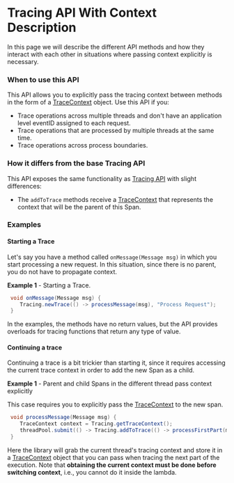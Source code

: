 # Tracing API With Context Description

In this page we will describe the different API methods and how they interact with each other in situations where passing context explicitly is necessary.


### When to use this API

This API allows you to explicitly pass the tracing context between methods in the form of a [TraceContext](TRACECTX.md) object. Use this API if you:
* Trace operations across multiple threads and don't have an application level eventID assigned to each request.
* Trace operations that are processed by multiple threads at the same time.
* Trace operations across process boundaries.




### How it differs from the base Tracing API
This API exposes the same functionality as [Tracing API](API-DESC.md) with slight differences: 

* The `addToTrace` methods receive a [TraceContext](TRACECTX.md) that represents the context that will be the parent of this Span.



### Examples

#### Starting a Trace

Let's say you have a method called `onMessage(Message msg)` in which you start processing a new request. In this situation, since there is no parent, you do not have to propagate context.

**Example 1** - Starting a Trace.

```java
 void onMessage(Message msg) {
    Tracing.newTrace(() -> processMessage(msg), "Process Request");    
 }
```

In the examples, the methods have no return values, but the API provides overloads for tracing functions that return any type of value.


#### Continuing a trace

Continuing a trace is a bit trickier than starting it, since it requires accessing the current trace context in order to add the new Span as a child. 


**Example 1** - Parent and child Spans in the different thread pass context explicitly
 
 This case requires you to explicitly pass the [TraceContext](TRACECTX.md) to the new span.
 
```java
 void processMessage(Message msg) {
    TraceContext context = Tracing.getTraceContext();
    threadPool.submit(() -> Tracing.addToTrace(() -> processFirstPart(msg), "Process Request", context));     
 }
```

Here the library will grab the current thread's tracing context and store it in a [TraceContext](TRACECTX.md) object that you can pass when tracing the next part of the execution. Note that **obtaining the current context must be done before switching context**, i.e., you cannot do it inside the lambda.

